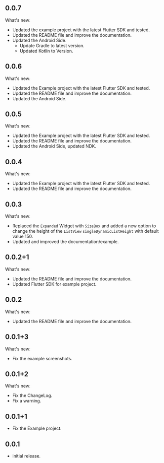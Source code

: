 ## 0.0.7

What's new:
- Updated the example project with the latest Flutter SDK and tested.
- Updated the README file and improve the documentation.
- Updated the Android Side.
    - Update Gradle to latest version.
    - Updated Kotlin to Version.

## 0.0.6

What's new:
- Updated the Example project with the latest Flutter SDK and tested.
- Updated the README file and improve the documentation.
- Updated the Android Side.

## 0.0.5

What's new:
- Updated the Example project with the latest Flutter SDK and tested.
- Updated the README file and improve the documentation.
- Updated the Android Side, updated NDK.

## 0.0.4

What's new:
- Updated the Example project with the latest Flutter SDK and tested.
- Updated the README file and improve the documentation.

## 0.0.3

What's new:
- Replaced the `Expanded` Widget with `SizeBox` and added a new option to change the height of the `ListView` `singleDynamicListHeight` with default value 150.
- Updated and improved the documentation/example.

## 0.0.2+1

What's new:
- Updated the README file and improve the documentation.
- Updated Flutter SDK for example project.

## 0.0.2

What's new:
- Updated the README file and improve the documentation.

## 0.0.1+3

What's new:
- Fix the example screenshots.

## 0.0.1+2

What's new:
- Fix the ChangeLog.
- Fix a warning.

## 0.0.1+1

* Fix the Example project.

## 0.0.1

* initial release.

